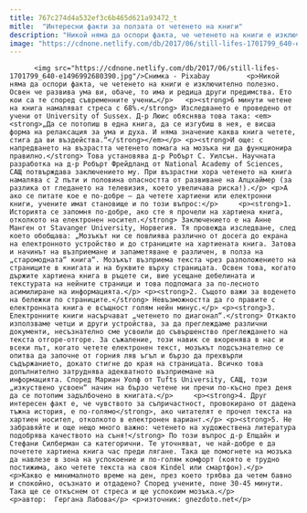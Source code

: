 ```yaml
---
title: 767c274d4a532ef3c6b465d621a93472_t
mitle:  "Интересни факти за ползата от четенето на книги"
description: "Никой няма да оспори факта, че четенето на книги е изключително полезно. Освен че развива ума ви, обаче, то има и редица други предимства. Ето кои са те според съвременните учени… 6 минути четене на книга намаляват стреса с 68%. Изследването е проведено от учени от University of Sussex. Д-р Люис обяснява това така: „Да …"
image: "https://cdnone.netlify.com/db/2017/06/still-lifes-1701799_640-e1496992680390.jpg"
---
```


          <img src="https://cdnone.netlify.com/db/2017/06/still-lifes-1701799_640-e1496992680390.jpg"/>Снимка - Pixabay         <p>Никой няма да оспори факта, че четенето на книги е изключително полезно. Освен че развива ума ви, обаче, то има и редица други предимства. Ето кои са те според съвременните учени…</p>   <p><strong>6 минути четене на книга намаляват стреса с 68%.</strong> Изследването е проведено от учени от University of Sussex. Д-р Люис обяснява това така: <em><strong>„Да се потопиш в една книга, да се изгубиш в нея, е висша форма на релаксация за ума и духа. И няма значение каква книга четете, стига да ви въздейства.“</strong></em></p> <p><strong>И още: с напредването на възрастта четенето помага на мозъка ни да функционира правилно.</strong> Това установява д-р Робърт С. Уилсън. Научната разработка на д-р Робърт Фрейдланд от National Academy of Sciences, САЩ потвърждава заключението му. При възрастни хора четенето на книга намалява с 2 пъти и половина опасността от развиване на Алцхаймер (за разлика от гледането на телевизия, което увеличава риска!).</p> <p>А ако се питате кое е по-добре – да четете хартиени или електронни книги, учените имат становище и по този въпрос:</p>     <p><strong>1. Историята се запомня по-добре, ако сте я прочели на хартиена книга, отколкото на електронен носител.</strong> Заключението е на Анне Манген от Stavanger University, Норвегия. Тя провежда изследване, след което обобщава: „Мозъкът ни се повлиява различно от досега до екрана на електронното устройство и до страниците на хартиената книга. Затова и начинът на възприемане и запаметяване е различен, в полза на „старомодната“ книга“. Мозъкът възприема текста чрез разположението на страниците в книгата и на буквите върху страницата. Освен това, когато държите хартиена книга в ръцете си, вие усещане дебелината и текстурата на нейните страници и това подпомага за по-лесното асимилиране на информацията.</p> <p><strong>2. Същото важи за воденето на бележки по страниците.</strong> Невъзможността да го правите с електронната книга е всъщност голям нейн минус.</p> <p><strong>3. Електронните книги насърчават „четенето по диагонал“.</strong> Откакто използваме четци и други устройства, за да преглеждаме различни документи, несъзнателно сме усвоили до съвършенство преглеждането на текста отгоре-отгоре. За съжаление, този навик се вкоренява в нас и всеки път, когато четете електронен текст, мозъкът подсъзнателно се опитва да започне от горния ляв ъгъл и бързо да прехвърли съдържанието, докато стигне до края на страницата. Всичко това допълнително затруднява адекватното възприемане на информацията. Според Мариан Уолф от Tufts University, САЩ, този „изкуствено усвоен“ начин на бързо четене ни пречи по-късно през деня да се потопим задълбочено в книгата.</p>     <p><strong>4. Друг интересен факт е, че чувството за съпричастност, провокирано от дадена тъжна история, е по-голямо</strong>, ако читателят е прочел текста на хартиен носител, отколкото в електронен вариант.</p> <p><strong>5. Не забравяйте и още нещо много важно: четенето на художествена литература подобрява качеството на съня!</strong> По този въпрос д-р Епщайн и Стефани Силберман са категорични. Те уточняват, че най-добре е да почетете хартиена книга час преди лягане. Така ще помогнете на мозъка да навлезе в зона на успокоение и по-голям комфорт (която е трудно постижима, ако четете текста на своя Kindel или смартфон).</p> <p>Какво е минималното време на ден, през което трябва да четем бавно и спокойно, осъзнато и отдадено? Според учените, поне 30-45 минути. Така ще се откъснем от стреса и ще успокоим мозъка.</p> <p>автор:  Гергана Лабова</p> <p>източник: gnezdoto.net</p>         